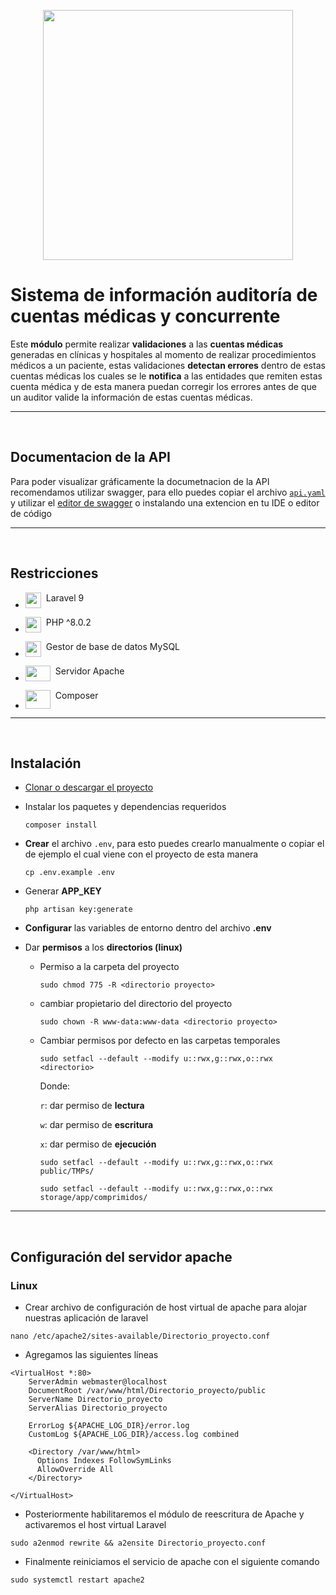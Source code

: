 <p align="center"><a href="https://sosalud.com.co" target="_blank"><img src="https://sosalud.com.co/wp-content/uploads/2020/11/Logo.png" width="400"></a></p>

# Sistema de información auditoría de cuentas médicas y concurrente

Este **módulo** permite realizar **validaciones** a las **cuentas médicas** generadas en clínicas y hospitales al momento de realizar procedimientos médicos a un paciente, estas validaciones **detectan errores** dentro de estas cuentas médicas los cuales se le **notifica** a las entidades que remiten estas cuenta médica y de esta manera puedan corregir los errores antes de que un auditor valide la información de estas cuentas médicas.

---

<br/>

## Documentacion de la API

Para poder visualizar gráficamente la documetnacion de la API recomendamos utilizar swagger, para ello puedes copiar el archivo [`api.yaml`](/api.yaml) y utilizar el [editor de swagger](https://editor.swagger.io) o instalando una extencion en tu IDE o editor de código

---

<br/>

## Restricciones

-   <p style="display:flex;" ><img src="https://laravel.com/img/logomark.min.svg" height="25" style="margin-right:8px" > Laravel 9</p>
-   <p style="display:flex;" ><img src="https://cdn.svgporn.com/logos/php.svg" height="25" style="margin-right:8px" > PHP ^8.0.2</p>
-   <p style="display:flex;" ><img src="https://cdn.svgporn.com/logos/mysql-icon.svg" height="25" style="margin-right:8px" > Gestor de base de datos MySQL</p>
-   <p style="display:flex;" ><img src="https://cdn.svgporn.com/logos/apache.svg" width="40" height="25" style="margin-right:8px"  > Servidor Apache</p>
-   <p style="display:flex;" ><img src="https://cdn.svgporn.com/logos/composer.svg" width="40" height="30" style="margin-right:8px"  >Composer</p>

---

<br/>

## Instalación

-   <a href="https://github.com/desteban/sosalud" target="_blanck" >Clonar o descargar el proyecto</a>
-   Instalar los paquetes y dependencias requeridos

    ```
    composer install
    ```

-   **Crear** el archivo `.env`, para esto puedes crearlo manualmente o copiar el de ejemplo el cual viene con el proyecto de esta manera

    ```
    cp .env.example .env
    ```

-   Generar **APP_KEY**

    ```
    php artisan key:generate
    ```

-   **Configurar** las variables de entorno dentro del archivo **.env**

-   Dar **permisos** a los **directorios (linux)**

    -   Permiso a la carpeta del proyecto

        ```
        sudo chmod 775 -R <directorio proyecto>
        ```

    -   cambiar propietario del directorio del proyecto
        ```
        sudo chown -R www-data:www-data <directorio proyecto>
        ```
    -   Cambiar permisos por defecto en las carpetas temporales

        ```
        sudo setfacl --default --modify u::rwx,g::rwx,o::rwx <directorio>
        ```

        Donde:

        `r`: dar permiso de **lectura**

        `w`: dar permiso de **escritura**

        `x`: dar permiso de **ejecución**

        ```
        sudo setfacl --default --modify u::rwx,g::rwx,o::rwx public/TMPs/

        sudo setfacl --default --modify u::rwx,g::rwx,o::rwx storage/app/comprimidos/
        ```

---

<br/>

## Configuración del servidor apache

### Linux

-   Crear archivo de configuración de host virtual de apache para alojar nuestras aplicación de laravel

```
nano /etc/apache2/sites-available/Directorio_proyecto.conf
```

-   Agregamos las siguientes líneas

```
<VirtualHost *:80>
    ServerAdmin webmaster@localhost
	DocumentRoot /var/www/html/Directorio_proyecto/public
	ServerName Directorio_proyecto
	ServerAlias Directorio_proyecto

    ErrorLog ${APACHE_LOG_DIR}/error.log
    CustomLog ${APACHE_LOG_DIR}/access.log combined

    <Directory /var/www/html>
	  Options Indexes FollowSymLinks
	  AllowOverride All
	</Directory>

</VirtualHost>
```

-   Posteriormente habilitaremos el módulo de reescritura de Apache y activaremos el host virtual Laravel

```
sudo a2enmod rewrite && a2ensite Directorio_proyecto.conf
```

-   Finalmente reiniciamos el servicio de apache con el siguiente comando

```
sudo systemctl restart apache2
```
